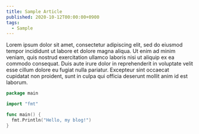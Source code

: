 ```yaml
---
title: Sample Article
published: 2020-10-12T00:00:00+0900
tags:
  - Sample
---
```


Lorem ipsum dolor sit amet, consectetur adipiscing elit, sed do eiusmod tempor incididunt ut labore et dolore magna aliqua. Ut enim ad minim veniam, quis nostrud exercitation ullamco laboris nisi ut aliquip ex ea commodo consequat. Duis aute irure dolor in reprehenderit in voluptate velit esse cillum dolore eu fugiat nulla pariatur. Excepteur sint occaecat cupidatat non proident, sunt in culpa qui officia deserunt mollit anim id est laborum.

```go
package main

import "fmt"

func main() {
  fmt.Println("Hello, my blog!")
}
```
